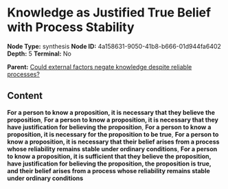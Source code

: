 # Knowledge as Justified True Belief with Process Stability

**Node Type:** synthesis
**Node ID:** 4a158631-9050-41b8-b666-01d944fa6402
**Depth:** 5
**Terminal:** No

**Parent:** [Could external factors negate knowledge despite reliable processes?](could-external-factors-negate-knowledge-despite-reliable-processes-antithesis-106f73f4-ea59-490f-a5db-65737c310f53.md)

## Content

**For a person to know a proposition, it is necessary that they believe the proposition**, **For a person to know a proposition, it is necessary that they have justification for believing the proposition**, **For a person to know a proposition, it is necessary for the proposition to be true**, **For a person to know a proposition, it is necessary that their belief arises from a process whose reliability remains stable under ordinary conditions**, **For a person to know a proposition, it is sufficient that they believe the proposition, have justification for believing the proposition, the proposition is true, and their belief arises from a process whose reliability remains stable under ordinary conditions**
